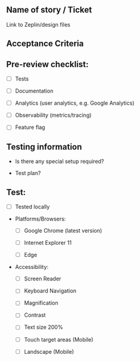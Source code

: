 ## Name of story / Ticket #
Link to Zeplin/design files

## Acceptance Criteria

## Pre-review checklist:

- [ ] Tests

- [ ] Documentation

- [ ] Analytics (user analytics, e.g. Google Analytics)

- [ ] Observability (metrics/tracing)

- [ ] Feature flag

## Testing information

- Is there any special setup required? 

- Test plan?

## Test:

- [ ] Tested locally 

- Platforms/Browsers: 

  - [ ] Google Chrome (latest version) 
  
  - [ ] Internet Explorer 11
  
  - [ ] Edge
  
- Accessibility:

  - [ ] Screen Reader
  
  - [ ] Keyboard Navigation
  
  - [ ] Magnification
  
  - [ ] Contrast
  
  - [ ] Text size 200%
  
  - [ ] Touch target areas (Mobile)
  
  - [ ] Landscape (Mobile)

